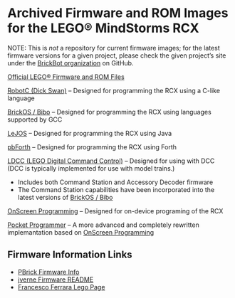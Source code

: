 # Archived Firmware and ROM Images for the LEGO® MindStorms RCX
NOTE: This is _not_ a repository for current firmware images;
for the latest firmware versions for a given project, please check
the given project’s site under the [BrickBot organization](https://github.com/BrickBot) on GitHub.

[Official LEGO® Firmware and ROM Files](https://github.com/BrickBot/Archive/releases/tag/LEGO)

[RobotC (Dick Swan)](https://github.com/BrickBot/RobotC) – Designed for programming the RCX using a C-like language

[BrickOS / Bibo](https://github.com/BrickBot/brickOS-bibo) – Designed for programming the RCX using languages supported by GCC

[LeJOS](https://github.com/BrickBot/leJOS-RCX) – Designed for programming the RCX using Java

[pbForth](https://github.com/BrickBot/pbForth) – Designed for programming the RCX using Forth

[LDCC (LEGO Digital Command Control)](https://github.com/BrickBot/LDCC) – Designed for using with DCC  (DCC is typically implemented for use with model trains.)
  + Includes both Command Station and Accessory Decoder firmware
  + The Command Station capabilities have been incorporated into the latest versions of [BrickOS / Bibo](https://github.com/BrickBot/brickOS-bibo)

[OnScreen Programming](https://github.com/BrickBot/OnScreenProgramming) – Designed for on-device programing of the RCX

[Pocket Programmer](https://github.com/BrickBot/PocketProgrammer) – A more advanced and completely rewritten implemantation based on [OnScreen Programming](https://github.com/BrickBot/OnScreenProgramming)


## Firmware Information Links
* [PBrick Firmware Info](https://pbrick.info/rcx-firmware/)
* [jverne Firmware README](https://github.com/jverne/nqc/tree/master/firmware)
* [Francesco Ferrara Lego Page](https://web.archive.org/web/20150305024343/http://www.elenafrancesco.org/old/lego/)
